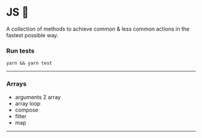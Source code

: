 # JS 🚀

A collection of methods to achieve common & less common actions in the fastest possible way.

### Run tests
`yarn && yarn test`

---

### Arrays  
- arguments 2 array
- array loop
- compose
- filter
- map

---